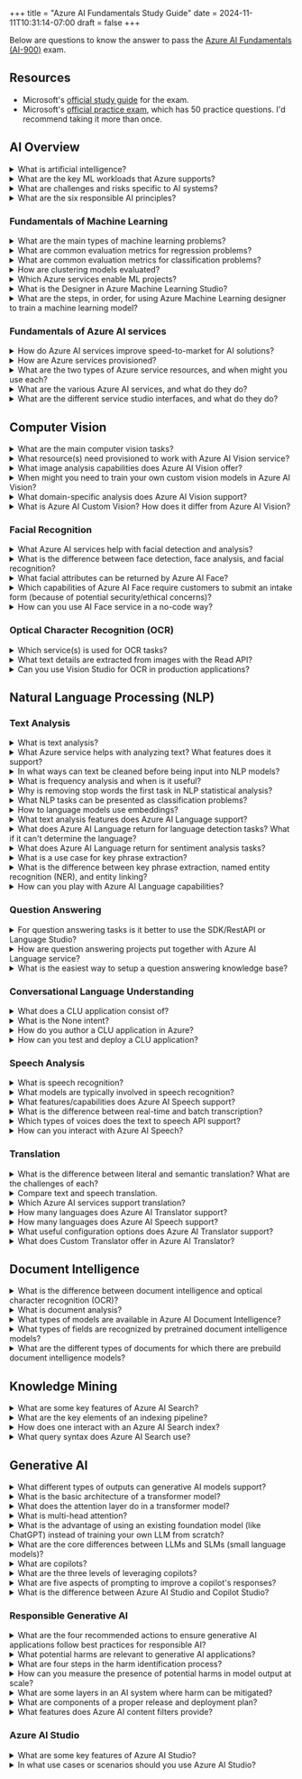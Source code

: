+++
title = "Azure AI Fundamentals Study Guide"
date = 2024-11-11T10:31:14-07:00
draft = false
+++

Below are questions to know the answer to pass the [Azure AI Fundamentals (AI-900)](https://learn.microsoft.com/en-us/credentials/certifications/azure-ai-fundamentals/?practice-assessment-type=certification) exam.

## Resources

* Microsoft's [official study guide](https://learn.microsoft.com/en-us/credentials/certifications/resources/study-guides/ai-900) for the exam.
* Microsoft's [official practice exam](https://learn.microsoft.com/en-us/credentials/certifications/azure-ai-fundamentals/practice/assessment?assessment-type=practice&assessmentId=26&practice-assessment-type=certification), which has 50 practice questions. I'd recommend taking it more than once.

## AI Overview

<details>
<summary>What is artificial intelligence?</summary>

> Software that imitates human behaviors and capabilities.

</details>

<details>
<summary>What are the key ML workloads that Azure supports?</summary>

> Key ML workloads:
> - Custom machine learning
> - Computer vision APIs
> - Natural language processing
> - Document intelligence
> - Knowledge mining (search indexes)
> - Generative AI

</details>

<details>
<summary>What are challenges and risks specific to AI systems?</summary>

> AI systems have several unique challenges:
> - Biases present in training data will carry forward into the AI system.
> - Inference errors can do real world damage.
> - Sensitive data (such as PII and PHI) can be exposed.
> - Some AI systems are black boxes and hard to explain.
> - We don't have great frameworks for determining who is liable for AI-driven decisions.

</details>

<details>
<summary>What are the six responsible AI principles?</summary>

> AI systems should be ([source](https://learn.microsoft.com/en-us/azure/machine-learning/concept-responsible-ai?view=azureml-api-2)):
> - Fair – "AI systems should treat everyone fairly and avoid affecting similarly situated groups of people in different ways."
> - Reliable and safe – "To build trust, it's critical that AI systems operate reliably, safely, and consistently. These systems should be able to operate as they were originally designed, respond safely to unanticipated conditions, and resist harmful manipulation."
> - Private and secure – AI systems must comply with data privacy laws, be transparent about how data are used and stored, and be resilient to attacks.
> - Inclusive – AI systems should empower and engage everyone equally.
> - Transparent (and understandable) – We need to be able to understand how AI systems arrive at their predictions.
> - Accountable – AI systems and those that build them should be accountable and answerable. They should be developed according to legal and organizational policies.

</details>

### Fundamentals of Machine Learning

<details>
<summary>What are the main types of machine learning problems?</summary>

> Supervised learning:
> - Regression
> - Classification
>   - Binary (two possible classes)
>   - Multi-class (many possible classes)
> 
> Unsupervised:
>   - Clustering
> 
> Time series analysis

</details>

<details>
<summary>What are common evaluation metrics for regression problems?</summary>

> Common metrics are:
> - Mean absolute error (MAE).
> - Mean squared error (MSE), which further penalizes larger errors.
> - Root mean square error (RMSE), which also greater penalizes larger errors, but maintains the same units as the label.
> - Coefficient of determination (R squared), which is the percentage of variance explained by the model.

</details>

<details>
<summary>What are common evaluation metrics for classification problems?</summary>

> Common classification metrics are:
> - Accuracy – the percentage of predictions the model got right. Optimize for this when classes are balanced and false negatives/positives are equally bad.
> - Recall (true positive rate, or TPR) – the percentage of positive predictions the model got right. Optimize for this when a false negative is worse than a false positive.
> - Precision – the percentage of predicted positives the model got right. Optimize for this when a false positive is _worse_ than a false negative.
> - F1 score is a combination of recall and precision.
> - Area under the curve (AUC) - compares the trupe positive rate and false positive rate for different classification thresholds (from 0 to 1). Values better than 0.5 (randomly guessing) indicate a good model.

</details>

<details>
<summary>How are clustering models evaluated?</summary>

> Since there is no right answer, clustering models tend to optimize for one of the following:
> - Average distance to cluster center – how close, on average, each point in the cluster is to the center of the cluster.
> - Average distance to other center
> - Maximum distance to cluster center
> - Silhouette – summarizes the ratio of distance between points in the same cluster and points in different clusters (closer to 1 the better).

</details>

<details>
<summary>Which Azure services enable ML projects?</summary>

> Services:
> - Azure Machine Learning
> - Azure Machine Learning Studio
> 
> With these services you can:
> - Import and explore data
> - Create and use compute resources
> - Do data science work in notebooks
> - Create training jobs and pipelines
> - Use AutoML to train models
> - View details of trained models (eval metrics, training parameters, responsible AI info)
> - Deploy trained models for live or batch inference
> - Import and manage models via a model catalog

</details>

<details>
<summary>What is the Designer in Azure Machine Learning Studio?</summary>

> Designer is a drag-and-drop UI for building ML pipelines ([source](https://learn.microsoft.com/en-us/azure/machine-learning/concept-designer?view=azureml-api-2)). It is [primarily used by Data Scientists](https://learn.microsoft.com/en-us/azure/machine-learning/concept-ml-pipelines?view=azureml-api-2#which-azure-pipeline-technology-should-i-use), and allows you to use prebuit or custom components (letting you wrap your own code)

</details>

<details>
<summary>What are the steps, in order, for using Azure Machine Learning designer to train a machine learning model?</summary>

> 1. Create a dataset component
> 2. Process the data with custom or prebuilt components
> 3. Train the model
> 4. Output the data into a sink

</details>

### Fundamentals of Azure AI services

<details>
<summary>How do Azure AI services improve speed-to-market for AI solutions?</summary>

> - They are prebuilt models that are ready to use
> - They are accessed through APIs
> - They are available on Azure

</details>

<details>
<summary>How are Azure services provisioned?</summary>

> To provision an Azure service, you need to have:
> - An Azure subscription (account)
> - A resource group

</details>

<details>
<summary>What are the two types of Azure service resources, and when might you use each?</summary>

> - A **single-service resource** provides access to a single Azure service. This is a good strategy when you only need one Azure resource for a project or when you want to see cost information separately.
> - A **multi-service resource** provides access to many Azure services with a single key and endpoint. With this strategy all services are billed together. This is helpful when you need several Azure services or are exploring capabilities.

</details>

<details>
<summary>What are the various Azure AI services, and what do they do?</summary>

> From [Microsoft's documentation](https://learn.microsoft.com/en-us/azure/ai-services/?view=doc-intel-3.1.0):
> - Azure OpenAI lets you perform a variety of NLP tasks using generative AI.
> - Azure AI Search helps bring search and knowledge mining capabilities to applications.
> - Azure AI Content Safety detects unwanted content.
> - Azure AI Speech provides speech to text, text to speech, speech translation, and speaker recognition capabilities.
> - Azure AI Document Intelligence helps with extracting text from and analyzing documents (PDFs)
> - Azure AI Vision helps with analyzing content in images and vidoes
> - Azure AI Custom Vision allows users to create custom image classification and object detection models
> - Azure AI Face lets you detect and identify people and emotions from images
> - Azure AI Translator helps with translation from text to text
> - Azure AI Language is useful for NLP
> - Azure AI Video Indexer analyzes videos
> - Azure AI Immersive Reader helps people read and comprehend text

</details>

<details>
<summary>What are the different service studio interfaces, and what do they do?</summary>

> - Vision Studio let's you explore Azure Vision capabilities
> - Language Studio – Language services
> - Speech Studio – Speech to text and text to speech
> - Content Safety Studio – Content safety functionality
> - Azure AI Studio – Develop GenAI solutions and custom copilots
> - Azure ML Studio – ML lifecycle and autoML

</details>

## Computer Vision

<details>
<summary>What are the main computer vision tasks?</summary>

> Common computer vision tasks are:
> - Image classification (easy) – classifying images based on their contents
> - Object detection (harder) – classifying multiple objects in an image and identifying their location with a bounding box.
> - Semantic segmentation (hardest) – individual pixels are classified according to the object to which they belong.
> - Image analysis – generating a text caption for an image.
> - Facial detection and recognition – detecting and identifying faces in an image.
> – Optical character recognition (OCR) – detect and extract text in images.

</details>

<details>
<summary>What resource(s) need provisioned to work with Azure AI Vision service?</summary>

> Either Azure AI Vision or Azure AI Services.

</details>

<details>
<summary>What image analysis capabilities does Azure AI Vision offer?</summary>

> - Optical character recognition (OCR)
> - Generating image captions and descriptions
> - Object detection
> - Object tagging (multiple text keywords for the image)

</details>

<details>
<summary>When might you need to train your own custom vision models in Azure AI Vision?</summary>

> When the built-in models don't meet your needs out of the box. You can fine tune a custom model for the following use cases. Just bring your images!
> - Image classification
> - Object detection

</details>

<details>
<summary>What domain-specific analysis does Azure AI Vision support?</summary>

> Custom domain models are curated image classification models that help identify celebrities or landmarks ([source](https://learn.microsoft.com/en-us/azure/ai-services/computer-vision/concept-detecting-domain-content))

</details>

<details>
<summary>What is Azure AI Custom Vision? How does it differ from Azure AI Vision?</summary>

> [Azure AI Custom Vision](https://learn.microsoft.com/en-us/azure/ai-services/custom-vision-service/overview) is an extension of Azure AI Vision. It "is an image recognition service that lets you build, deploy, and improve your own image identifier models." It supports image classification and object detection use cases. Azure AI Vision contains pre-built models for computer vision tasks. If you need to build your own custom image classification or object detection models, you would use Custom Vision.

</details>

### Facial Recognition

<details>
<summary>What Azure AI services help with facial detection and analysis?</summary>

> - Azure AI Face is the Azure service for facial detection, analysis, and recognition.
> - Azure AI Video Indexer enables facial detection and identification in videos.
> - Azure AI Vision offers face detection and basic face analysis.

</details>

<details>
<summary>What is the difference between face detection, face analysis, and facial recognition?</summary>

> - Facial detection is the process of identifying and locating faces in images or video. 
> - Facial analysis analyzes facial features. 
> - Facial recognition is a branch of face analysis that tries to identify known individuals based on their faces being present in images or video.

</details>

<details>
<summary>What facial attributes can be returned by Azure AI Face?</summary>

> - Whether the face has accessories such as headwear, glasses or a mask.
> - How blurred the face is.
> - The orientation of the face in 3D space (its pose)
> - The noise of the image
> - How occluded (blocked) the face is.
> - How good the image might be for facial recognition (high, medium, or low).

</details>

<details>
<summary>Which capabilities of Azure AI Face require customers to submit an intake form (because of potential security/ethical concerns)?</summary>

> - Face identification
> - Face verification – seeing if the face in an image is similar to a face in another image
> - Liveness detection – to determine if an image or video is fake

</details>

<details>
<summary>How can you use AI Face service in a no-code way?</summary>

> Play with the service in Azure Vision Studio!

</details>

### Optical Character Recognition (OCR)

<details>
<summary>Which service(s) is used for OCR tasks?</summary>

> Azure AI Vision and Vision Studio.

</details>

<details>
<summary>What text details are extracted from images with the Read API?</summary>

> - One object for each page of text, including page size and orientation.
> - The lines of text on a page and their contents (including the bounding polygon)
> - Each word in each line (including the bounding polygon)

</details>

<details>
<summary>Can you use Vision Studio for OCR in production applications?</summary>

> No. Vision Studio is a playground for OCR use cases and experimentation. To build an app you will need to use the Azure AI Vision SDK or REST API.

</details>

## Natural Language Processing (NLP)

### Text Analysis

<details>
<summary>What is text analysis?</summary>

> Text analysis is extracting information from unstructured text.

</details>

<details>
<summary>What Azure service helps with analyzing text? What features does it support?</summary>

> Azure AI Language. It supports sentiment analysis, key phrase identification, text summarization, machine translation, and language understanding.

</details>

<details>
<summary>In what ways can text be cleaned before being input into NLP models?</summary>

> - It can be **normalized**, where punctuation is removed and all words are made lower case.
> - Stop words (the, a, it) can be removed.
> - Sentences can be split into *bi-grams* (2 word combinations) or *tri-grams* (3 word combinations) before analysis.
> - Words can be *stemmed*, where words with similar roots (e.g., *power*, *powerful*) are considered the same token.

</details>

<details>
<summary>What is frequency analysis and when is it useful?</summary>

> Frequency analysis counts the most frequently occurring tokens (single words or n-grams) in a text to extract its sentiment and meaning.

</details>

<details>
<summary>Why is removing stop words the first task in NLP statistical analysis?</summary>

> Stop words appear in natural language quite often. Removing them before analysis ensures that such analysis is more likely to uncover insights into the content of the passage.

</details>

<details>
<summary>What NLP tasks can be presented as classification problems?</summary>

> Determining the sentiment of text or mining an opinion.

</details>

<details>
<summary>How to language models use embeddings?</summary>

> Embeddings represent tokens as vectors with many dimensions. Language models are trained with these embeddings to predict the next token in a text, which helps them understand word relationships.

</details>

<details>
<summary>What text analysis features does Azure AI Language support?</summary>

> - Named entity recognition (NER), which identifies people, places, events, etc. in text.
> - Entity linking is like the above but links to Wikipedia!
> - PII and PHI detection
> - Language detection (e.g., *english* or *spanish*)
> - Sentiment analysis
> - Opinion mining
> - Text summarization
> - Key phrase extraction, which grabs the main concepts from unstructured text.

</details>

<details>
<summary>What does Azure AI Language return for language detection tasks? What if it can't determine the language?</summary>

> It returns the language name (e.g., english), the ISO 6391 code (e.g., en), and a score from 0 to 1 reflecting its confidence. If it doesn't know the language, it will return unknown and the confidence will be NaN.

</details>

<details>
<summary>What does Azure AI Language return for sentiment analysis tasks?</summary>

> It returns a softmax output with three potential classes: positive score, neutral score, and negative score. The sum of these scores will be 1.

</details>

<details>
<summary>What is a use case for key phrase extraction?</summary>

> Grabbing the key terms from a body as text to suggest tags to make the document searchable!

</details>

<details>
<summary>What is the difference between key phrase extraction, named entity recognition (NER), and entity linking?</summary>

> Key phrase extraction extracts the main concepts found in a body of text. NER identifies and categorizes entities (such as people, places, organizations, etc.) present in unstructured text. Entity linking is similar to NER, but it identifies entities and then provides links to relevant wikipedia articles.

</details>

<details>
<summary>How can you play with Azure AI Language capabilities?</summary>

> With Language studio! To build production applications you should use the RestAPI or SDK.

</details>

### Question Answering

<details>
<summary>For question answering tasks is it better to use the SDK/RestAPI or Language Studio?</summary>

> Chatbots can be managed solely in Language Studio, so if you need a low-code solution it is a great way to develop your chatbot!

</details>

<details>
<summary>How are question answering projects put together with Azure AI Language service?</summary>

> You setup a knowledge base–a list of questions and their answers–and Language Studio will take care of the rest. Behind the scenes an AI will process the question/answer pairs, and then you can test the project.

</details>

<details>
<summary>What is the easiest way to setup a question answering knowledge base?</summary>

> Most companies already have an FAQ. Such documents can be directly imported into the Q&A knowledge base.

</details>

### Conversational Language Understanding

<details>
<summary>What does a CLU application consist of?</summary>

> Intents (verbs) and entities (nouns). They are trained on utterances. CLU models are trained to predict intents and entities from incoming utterances, even if the user input doesn't exactly match what is in the training data.

</details>

<details>
<summary>What is the None intent?</summary>

> The none intent is a fallback. When the CLU application doesn't understand the goal of an utterance, it should respond with a generic response.

</details>

<details>
<summary>How do you author a CLU application in Azure?</summary>

> Using the Azure AI Language and Language Studio you can define (give examples of) entities, intents, and utterances. Azure will take care of the rest. The Azure AI Language CLU feature includes pre-defined intents and entities for many common domains to help you get started.

</details>

<details>
<summary>How can you test and deploy a CLU application?</summary>

> By submitting test utterances (those the model hasn't seen before) to a trained model and reviewing the predicted intents. When you are satisfied with the results you can deploy the model to an endpoint and begin consuming the resource.

</details>

### Speech Analysis

<details>
<summary>What is speech recognition?</summary>

> Speech recognition takes spoken language and transcribes it into text so it can be further analyzed and processed.

</details>

<details>
<summary>What models are typically involved in speech recognition?</summary>

> An acoustic model to convert the audio into phonemes (specific sounds), and a language model that maps phonemes to words.

</details>

<details>
<summary>What features/capabilities does Azure AI Speech support?</summary>

> - Speech to text
> - Text to speech (including creating custom voices)
> - Speech translation
> - Speech recognition (identifying different speakers)

</details>

<details>
<summary>What is the difference between real-time and batch transcription?</summary>

> Real-time transcription occurs on live audio streams. Batch transcription takes place on stored audio recordings that happened in the past.

</details>

<details>
<summary>Which types of voices does the text to speech API support?</summary>

> There are multiple pre-built voices from which you can select. You can also develop your own custom voices.

</details>

<details>
<summary>How can you interact with Azure AI Speech?</summary>

> With Speech Studio, Azure AI Studio, the CLI, SDK, or Rest API.

</details>

### Translation

<details>
<summary>What is the difference between literal and semantic translation? What are the challenges of each?</summary>

> A literal translation attempts to translate each word into the corresponding word in the target language. Literal translations can fail when there isn't an equivalent word in the target language, or when a literal translation fails to capture the meaning of a phrase.
> 
> Semantic translation focuses on the context and meaning of words or sentences. A combined approach of literal and semantic translation is best.

</details>

<details>
<summary>Compare text and speech translation.</summary>

> Text translation is for written text and documents, while speech translation takes audio input (speech) and translates it either to audio in another language (speech-to-speech translation) or to text (speech-to-text translation).

</details>

<details>
<summary>Which Azure AI services support translation?</summary>

> The Azure AI Translator supports text-to-text translation. Azure AI Speech supports speech to text and speech-to-speech translation.

</details>

<details>
<summary>How many languages does Azure AI Translator support?</summary>

> Azure AI Translator supports more than 130 languages. It will translate text from one language to another or many languages at once.

</details>

<details>
<summary>How many languages does Azure AI Speech support?</summary>

> Azure AI Speech supports more than 90 languages. It will translate speech from one language to another or many languages at once.

</details>

<details>
<summary>What useful configuration options does Azure AI Translator support?</summary>

> - Profanity filtering. By default profanity isn't filtered, but you can specify so that it is!
> - Selective translation. You can specify brand names, words, or phrases that should not be translated.

</details>

<details>
<summary>What does Custom Translator offer in Azure AI Translator?</summary>

> Custom Translator enables building customized neural machine translation systems. Custom translation models can be built in a no-code manner. These are helpful for domain-specific use cases where the out of the box translation models don't meet your needs. They do require a lot of data ... about 10,000 translated sentences with your domain-specific language.

</details>

## Document Intelligence

<details>
<summary>What is the difference between document intelligence and optical character recognition (OCR)?</summary>

> OCR identifies text in images and outputs data in text format. Document intelligence automates the extracting, understanding, and saving of data within text.

</details>

<details>
<summary>What is document analysis?</summary>

> Document analysis is the process of extracting the text, layout, and key-value pairs from a document. It provides bounding box locations on a page.

</details>

<details>
<summary>What types of models are available in Azure AI Document Intelligence?</summary>

> There are prebuilt models that have been trained to process common document types like business cards, invoices, ID documents, receipts, etc. You can also train custom models.

</details>

<details>
<summary>What types of fields are recognized by pretrained document intelligence models?</summary>

> - Name, address and phone number
> - Data and time
> - Name, quantity, and price of purchased items
> - Totals, subtotals, and tax values

</details>

<details>
<summary>What are the different types of documents for which there are prebuild document intelligence models?</summary>

> - Business cards
> - Contracts
> - Health Insurance Cards
> - ID Cards
> - Invoices
> - Checks
> - Bank Statements
> - Invoices
> - Receipts
> - Tax Documents
> - Mortgage Documents
> - Marriage Certificates
> - Credit Cards

</details>

## Knowledge Mining

<details>
<summary>What are some key features of Azure AI Search?</summary>

> - Source data – AI Search accepts JSON data from any source, and can turn data in many Azure storage services into searchable JSON.
> - Supports vector search, full text (keyword) search, and hybrid search.
> - Easily integrates with other Azure AI services to analyze and enrich raw text.
> - Offers analysis for 56 languages.
> - Supports a query syntax that can handle vector queries, text search, hybrid queries, fuzzy search, autocomplete, and geo-search.
> - Scales to meet user needs without having to manage any infrastructure.

</details>

<details>
<summary>What are the key elements of an indexing pipeline?</summary>

> 1. Select a data source.
> 2. The indexer ingests source data and outputs serialized JSON.
> 3. The indexer opens files and extracts content (a process called document cracking).
> 4. Enrich data via Azure AI services.
> 5. Populate the search index

</details>

<details>
<summary>How does one interact with an Azure AI Search index?</summary>

> Via an HTTP or REST API request. The response will come back as JSON.

</details>

<details>
<summary>What query syntax does Azure AI Search use?</summary>

> Apache Lucene query syntax. Documentation for the query syntax can be found [here](https://learn.microsoft.com/en-us/azure/search/query-odata-filter-orderby-syntax).

</details>

## Generative AI

<details>
<summary>What different types of outputs can generative AI models support?</summary>

> Text, images, videos, audio, and code.

</details>

<details>
<summary>What is the basic architecture of a transformer model?</summary>

> An encoder block:
> - creates semantic representations of the training data/vocabulary. 
> - determines relationships between tokens/words.
> 
> The decoder block generates new language sequences.

</details>

<details>
<summary>What does the attention layer do in a transformer model?</summary>

> Attention examines a sequence of tokens to quantify the strength of the relationships between them. Self attention considers how other tokens around one particular token influences that token's meaning.
> 
> In an encoder block, the attention layer will examine each token in context. A single token might have multiple vector embeddings if it has different contexts. (E.g., the word *tie* can mean many different things).
> 
> In a decoder block, attention layers help predict the next token in a sequence. It keeps track the sequence of tokens up to the current point and considers which tokens are most influential when considering what the next token should be.

</details>

<details>
<summary>What is multi-head attention?</summary>

> Multi-head attention uses different elements in the embeddings to determine multiple possible next tokens.

</details>

<details>
<summary>What is the advantage of using an existing foundation model (like ChatGPT) instead of training your own LLM from scratch?</summary>

> Training foundation models requires an enormous amount of training data and compute resources, making it unfeasible for many organizations. Also, foundation models are already quite capable for a variety of tasks.

</details>

<details>
<summary>What are the core differences between LLMs and SLMs (small language models)?</summary>

> - LLMs are typically trained on larger, more general text datasets.
> - LLMs have many billions of parameters and require more memory.
> - SLMs typically have a more focused vocabulary and use cases.
> - SLMs are easier to deploy at the edge/locally.
> - SLMs have quicker inference times.
> - LLMs take longer and more compute power to fine-tune.

</details>

<details>
<summary>What are copilots?</summary>

> Digital generative AI assistants that are integrated into applications. They provide contextualized support for commons tasks in those applications.

</details>

<details>
<summary>What are the three levels of leveraging copilots?</summary>

> - Off-the-shelf copilots, such as Microsoft Copilot for Microsoft 365, can be used to help Microsoft users.
> - Microsoft Copilot can be extended with proprietary data to support custom business processes or tasks.
> - You can build completely custom copilots!

</details>

<details>
<summary>What are five aspects of prompting to improve a copilot's responses?</summary>

> 1. Give a specific goal for what we want the copilot to do
> 2. Provide a data source to ground the response
> 3. Add context
> 4. Set clear expectations for the output
> 5. Iterate and experiment!

</details>

<details>
<summary>What is the difference between Azure AI Studio and Copilot Studio?</summary>

> Copilot Studio is a low-code development environment for business users to create copilots. Deployed copilots will be hosted in Microsoft 365. Azure AI Studio is for professional developers to define prompt flows, do prompt engineering, and integrate proprietary data in to generative AI applications and custom copilots to be used in proprietary apps.

</details>

### Responsible Generative AI

<details>
<summary>What are the four recommended actions to ensure generative AI applications follow best practices for responsible AI?</summary>

> 1. Identify potential harms.
> 2. Measure the presence of these harms in the application's outputs.
> 3. Mitigate these harms at *every possible layer*. Transparently communicate potential risks to end users.
> 4. Develop and follow a deployment and operational readiness plan.

</details>

<details>
<summary>What potential harms are relevant to generative AI applications?</summary>

> Generative AI applications can generate content that:
> - is offensive and discriminatory
> - is factually inaccurate
> - encourages illegal/unethical behavior 

</details>

<details>
<summary>What are four steps in the harm identification process?</summary>

> 1. Specifically identify potential harms that can be output
> 2. Prioritize measurement for the highest priority harms
> 3. Test and verify the presence of these harms in model output
> 4. Document and share detail of these harms with internal stakeholders. Update the list of prioritized harms as needed.

</details>

<details>
<summary>How can you measure the presence of potential harms in model output at scale?</summary>

> With the help of additional models! You can have a model classify output as harmful before it is displayed to the end user. You can define addition categories (e.g., toxicity). You should manually spot check content as well.

</details>

<details>
<summary>What are some layers in an AI system where harm can be mitigated?</summary>

> 1. At the model layer ... selecting the appropriate model for the task at hand will help mitigate harm. You can also fine tune the model to keep its generated content more relevant to the task at hand.
> 2. By using a safety system. For example, Azure OpenAI has built-in content filters that can flag content that is hateful, sexual, violent, or self-harming.
> 3. The prompt layer. You can add context (e.g., with RAG) to the prompt to ground the model's response. You can also give the model explicit instructions on what to do with given inputs or what type of information it can output.
> 4. The UX layer. We can validated user input/output in the web application itself.

</details>

<details>
<summary>What are components of a proper release and deployment plan?</summary>

> - It should include a phased delivery where it is first release to a restricted group of users for testing and feedback.
> - Have an incident response plan and rollback plan if there are issues.
> - Implement the capability to immediately block harmful content if it is discovered.
> - Implement the capability to immediately block specific users/IP addresses if they are misusing the application.
> - Allow users to provide feedback and flag harmful or inappropriate content.
> - Track user satisfaction.

</details>

<details>
<summary>What features does Azure AI content filters provide?</summary>

> - Prompt shields scans for user input attacks.
> - Groundedness detection ensures model output is grounded in source content
> - Protected material detection looks for copyrighted content
> - And you can define custom categories!

</details>

### Azure AI Studio

<details>
<summary>What are some key features of Azure AI Studio?</summary>

> - The model catalog
> - Prompt flow development
> - Azure OpenAI service for generative AI model testing and deployment
> - Integration with other Azure AI services for speech, vision, language, and document intelligence
> - Build RAG applications
> - Chat playground
> - Scalable compute

</details>

<details>
<summary>In what use cases or scenarios should you use Azure AI Studio?</summary>

> When you need to:
> - Create and manage AI projects!
> - Develop generative AI applications
> - Explore available AI models
> - Build RAG applications
> - Monitor and evaluate AI models

</details>
